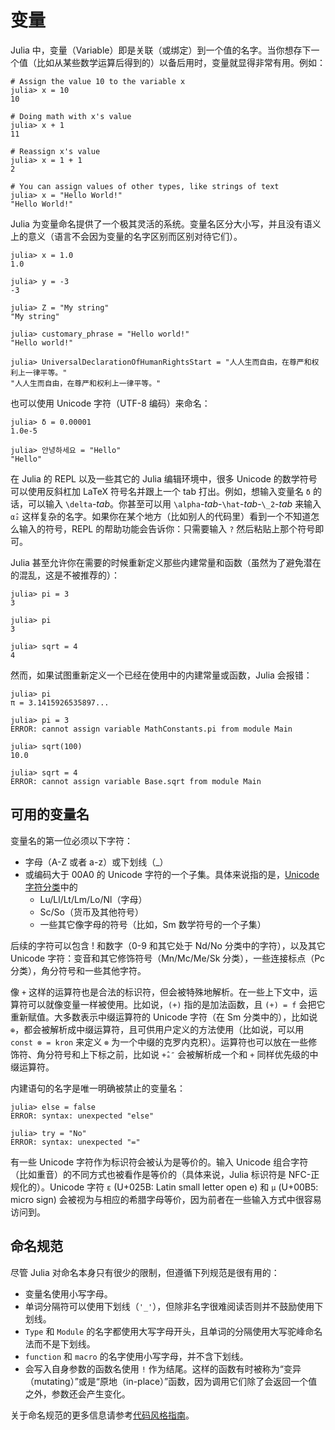 # 变量

<!-- # Variables -->

Julia 中，变量（Variable）即是关联（或绑定）到一个值的名字。当你想存下一个值（比如从某些数学运算后得到的）以备后用时，变量就显得非常有用。例如：

<!-- A variable, in Julia, is a name associated (or bound) to a value. It's useful when you want to
store a value (that you obtained after some math, for example) for later use. For example: -->

```julia-repl
# Assign the value 10 to the variable x
julia> x = 10
10

# Doing math with x's value
julia> x + 1
11

# Reassign x's value
julia> x = 1 + 1
2

# You can assign values of other types, like strings of text
julia> x = "Hello World!"
"Hello World!"
```

Julia 为变量命名提供了一个极其灵活的系统。变量名区分大小写，并且没有语义上的意义（语言不会因为变量的名字区别而区别对待它们）。

<!-- Julia provides an extremely flexible system for naming variables. Variable names are case-sensitive,
and have no semantic meaning (that is, the language will not treat variables differently based
on their names). -->

```jldoctest
julia> x = 1.0
1.0

julia> y = -3
-3

julia> Z = "My string"
"My string"

julia> customary_phrase = "Hello world!"
"Hello world!"

julia> UniversalDeclarationOfHumanRightsStart = "人人生而自由，在尊严和权利上一律平等。"
"人人生而自由，在尊严和权利上一律平等。"
```

也可以使用 Unicode 字符（UTF-8 编码）来命名：

<!-- Unicode names (in UTF-8 encoding) are allowed: -->

```jldoctest
julia> δ = 0.00001
1.0e-5

julia> 안녕하세요 = "Hello"
"Hello"
```

在 Julia 的 REPL 以及一些其它的 Julia 编辑环境中，很多 Unicode 的数学符号可以使用反斜杠加 LaTeX 符号名并跟上一个 tab 打出。例如，想输入变量名 `δ` 的话，可以输入 `\delta`-*tab*。你甚至可以用 `\alpha`-*tab*-`\hat`-*tab*-`\_2`-*tab* 来输入 `α̂₂` 这样复杂的名字。如果你在某个地方（比如别人的代码里）看到一个不知道怎么输入的符号，REPL 的帮助功能会告诉你：只需要输入 `?` 然后粘贴上那个符号即可。

<!-- In the Julia REPL and several other Julia editing environments, you can type many Unicode math
symbols by typing the backslashed LaTeX symbol name followed by tab. For example, the variable
name `δ` can be entered by typing `\delta`-*tab*, or even `α̂₂` by `\alpha`-*tab*-`\hat`-
*tab*-`\_2`-*tab*. (If you find a symbol somewhere, e.g. in someone else's code,
that you don't know how to type, the REPL help will tell you: just type `?` and
then paste the symbol.) -->

Julia 甚至允许你在需要的时候重新定义那些内建常量和函数（虽然为了避免潜在的混乱，这是不被推荐的）：

<!-- Julia will even let you redefine built-in constants and functions if needed (although
this is not recommended to avoid potential confusions): -->

```jldoctest
julia> pi = 3
3

julia> pi
3

julia> sqrt = 4
4
```

然而，如果试图重新定义一个已经在使用中的内建常量或函数，Julia 会报错：

<!-- However, if you try to redefine a built-in constant or function already in use, Julia will give
you an error: -->

```jldoctest
julia> pi
π = 3.1415926535897...

julia> pi = 3
ERROR: cannot assign variable MathConstants.pi from module Main

julia> sqrt(100)
10.0

julia> sqrt = 4
ERROR: cannot assign variable Base.sqrt from module Main
```

## 可用的变量名

<!-- ## Allowed Variable Names -->

变量名的第一位必须以下字符：
* 字母（A-Z 或者 a-z）或下划线（_）
* 或编码大于 00A0 的 Unicode 字符的一个子集。具体来说指的是，[Unicode 字符分类](http://www.fileformat.info/info/unicode/category/index.htm)中的
  * Lu/Ll/Lt/Lm/Lo/Nl（字母）
  * Sc/So（货币及其他符号）
  * 一些其它像字母的符号（比如，Sm 数学符号的一个子集）

后续的字符可以包含 ! 和数字（0-9 和其它处于 Nd/No 分类中的字符），以及其它 Unicode 字符：变音和其它修饰符号（Mn/Mc/Me/Sk 分类），一些连接标点（Pc 分类），角分符号和一些其他字符。

<!-- Variable names must begin with a letter (A-Z or a-z), underscore, or a subset of Unicode code
points greater than 00A0; in particular, [Unicode character categories](http://www.fileformat.info/info/unicode/category/index.htm)
Lu/Ll/Lt/Lm/Lo/Nl (letters), Sc/So (currency and other symbols), and a few other letter-like characters
(e.g. a subset of the Sm math symbols) are allowed. Subsequent characters may also include ! and
digits (0-9 and other characters in categories Nd/No), as well as other Unicode code points: diacritics
and other modifying marks (categories Mn/Mc/Me/Sk), some punctuation connectors (category Pc),
primes, and a few other characters. -->

像 `+` 这样的运算符也是合法的标识符，但会被特殊地解析。在一些上下文中，运算符可以就像变量一样被使用。比如说，`(+)` 指的是加法函数，且 `(+) = f` 会把它重新赋值。大多数表示中缀运算符的 Unicode 字符（在 Sm 分类中的），比如说 `⊕`，都会被解析成中缀运算符，且可供用户定义的方法使用（比如说，可以用 `const ⊗ = kron` 来定义 `⊗` 为一个中缀的克罗内克积）。运算符也可以放在一些修饰符、角分符号和上下标之前，比如说 `+̂ₐ″` 会被解析成一个和 `+` 同样优先级的中缀运算符。

<!-- Operators like `+` are also valid identifiers, but are parsed specially. In some contexts, operators
can be used just like variables; for example `(+)` refers to the addition function, and `(+) = f`
will reassign it. Most of the Unicode infix operators (in category Sm), such as `⊕`, are parsed
as infix operators and are available for user-defined methods (e.g. you can use `const ⊗ = kron`
to define `⊗` as an infix Kronecker product).  Operators can also be suffixed with modifying marks,
primes, and sub/superscripts, e.g. `+̂ₐ″` is parsed as an infix operator with the same precedence as `+`. -->

内建语句的名字是唯一明确被禁止的变量名：

<!-- The only explicitly disallowed names for variables are the names of built-in statements: -->

```julia-repl
julia> else = false
ERROR: syntax: unexpected "else"

julia> try = "No"
ERROR: syntax: unexpected "="
```

有一些 Unicode 字符作为标识符会被认为是等价的。输入 Unicode 组合字符（比如重音）的不同方式也被看作是等价的（具体来说，Julia 标识符是 NFC-正规化的）。Unicode 字符 `ɛ` (U+025B: Latin small letter open e) 和 `µ` (U+00B5: micro sign) 会被视为与相应的希腊字母等价，因为前者在一些输入方式中很容易访问到。

<!-- Some Unicode characters are considered to be equivalent in identifiers.
Different ways of entering Unicode combining characters (e.g., accents)
are treated as equivalent (specifically, Julia identifiers are NFC-normalized).
The Unicode characters `ɛ` (U+025B: Latin small letter open e)
and `µ` (U+00B5: micro sign) are treated as equivalent to the corresponding
Greek letters, because the former are easily accessible via some input methods. -->

## 命名规范

<!-- ## Stylistic Conventions -->

尽管 Julia 对命名本身只有很少的限制，但遵循下列规范是很有用的：

<!-- While Julia imposes few restrictions on valid names, it has become useful to adopt the following
conventions: -->

  * 变量名使用小写字母。
  * 单词分隔符可以使用下划线（`'_'`），但除非名字很难阅读否则并不鼓励使用下划线。
  * `Type` 和 `Module` 的名字都使用大写字母开头，且单词的分隔使用大写驼峰命名法而不是下划线。
  * `function` 和 `macro` 的名字使用小写字母，并不含下划线。
  * 会写入自身参数的函数名使用 `!` 作为结尾。这样的函数有时被称为“变异（mutating）”或是“原地（in-place）”函数，因为调用它们除了会返回一个值之外，参数还会产生变化。

  <!-- * Names of variables are in lower case.
  * Word separation can be indicated by underscores (`'_'`), but use of underscores is discouraged
    unless the name would be hard to read otherwise.
  * Names of `Type`s and `Module`s begin with a capital letter and word separation is shown with upper
    camel case instead of underscores.
  * Names of `function`s and `macro`s are in lower case, without underscores.
  * Functions that write to their arguments have names that end in `!`. These are sometimes called
    "mutating" or "in-place" functions because they are intended to produce changes in their arguments
    after the function is called, not just return a value. -->

关于命名规范的更多信息请参考[代码风格指南](@ref)。

<!-- For more information about stylistic conventions, see the [Style Guide](@ref). -->